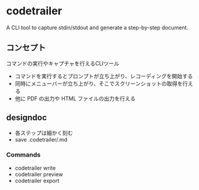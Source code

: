 # codetrailer
A CLI tool to capture stdin/stdout and generate a step-by-step document.

## コンセプト
コマンドの実行やキャプチャを行えるCLIツール

- コマンドを実行するとプロンプトが立ち上がり、レコーディングを開始する
- 同時にメニューバーが立ち上がり、そこでスクリーンショットの取得を行える
- 他に PDF の出力や HTML ファイルの出力を行える

## designdoc
- 各ステップは細かく刻む
- save .codetrailer/<name>.md

### Commands
- codetrailer write <name>
- codetrailer preview <name>
- codetrailer export <name>
